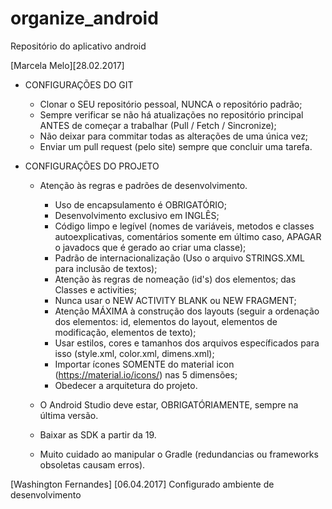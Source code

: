 # organize_android
Repositório do aplicativo android

[Marcela Melo][28.02.2017]

- CONFIGURAÇÕES DO GIT
	- Clonar o SEU repositório pessoal, NUNCA o repositório padrão;
	- Sempre verificar se não há atualizações no repositório principal ANTES de começar a trabalhar (Pull / Fetch / Sincronize);
	- Não deixar para commitar todas as alterações de uma única vez; 
	- Enviar um pull request (pelo site) sempre que concluir uma tarefa.


- CONFIGURAÇÕES DO PROJETO
	- Atenção às regras e padrões de desenvolvimento. 
		- Uso de encapsulamento é OBRIGATÓRIO;
		- Desenvolvimento exclusivo em INGLÊS;
		- Código limpo e legível (nomes de variáveis, metodos e classes autoexplicativas, comentários somente em último caso, APAGAR o javadocs que é gerado ao criar uma classe);
		- Padrão de internacionalização (Uso o arquivo STRINGS.XML para inclusão de textos);
		- Atenção às regras de nomeação (id's) dos elementos; das Classes e activities;
		- Nunca usar o NEW ACTIVITY BLANK ou NEW FRAGMENT;
		- Atenção MÁXIMA à construção dos layouts (seguir a ordenação dos elementos: id, elementos do layout, elementos de modificação, elementos de texto);
		- Usar estilos, cores e tamanhos dos arquivos específicados para isso (style.xml, color.xml, dimens.xml);
		- Importar ícones SOMENTE do material icon (https://material.io/icons/) nas 5 dimensões;
		- Obedecer a arquitetura do projeto.
	
	- O Android Studio deve estar, OBRIGATÓRIAMENTE, sempre na última versão.
	- Baixar as SDK a partir da 19. 
	- Muito cuidado ao manipular o Gradle (redundancias ou frameworks obsoletas causam erros).

[Washington Fernandes] [06.04.2017]
Configurado ambiente de desenvolvimento

	
		
